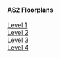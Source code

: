 #### AS2 Floorplans
[Level 1](l1.jpeg)   
[Level 2](l2.jpeg)   
[Level 3](l3.jpeg)   
[Level 4](l4.jpeg)   

